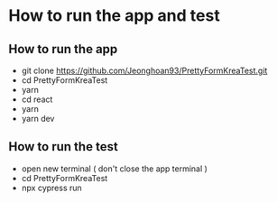 # How to run the app and test


## How to run the app

- git clone https://github.com/Jeonghoan93/PrettyFormKreaTest.git
- cd PrettyFormKreaTest
- yarn
- cd react
- yarn 
- yarn dev

## How to run the test

- open new terminal ( don't close the app terminal )
- cd PrettyFormKreaTest
- npx cypress run
